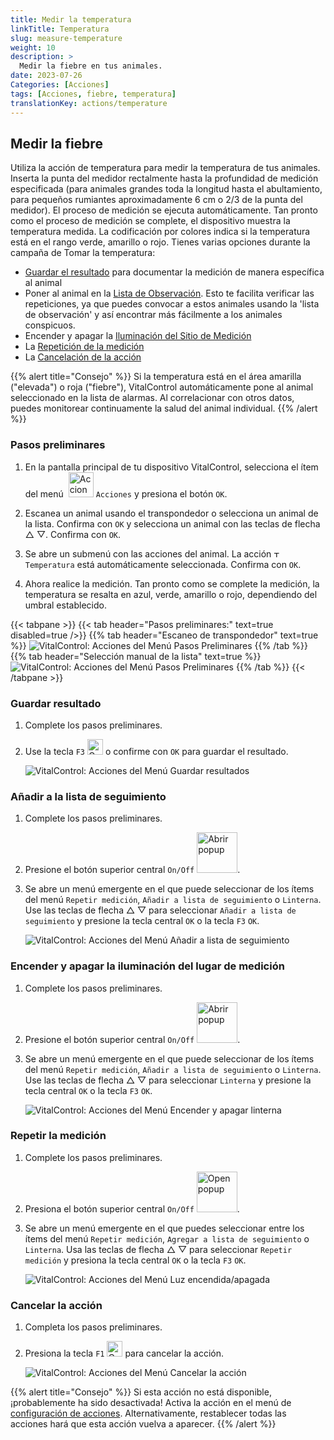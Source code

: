 ```yaml
---
title: Medir la temperatura
linkTitle: Temperatura
slug: measure-temperature
weight: 10
description: >
  Medir la fiebre en tus animales.
date: 2023-07-26
Categories: [Acciones]
tags: [Acciones, fiebre, temperatura]
translationKey: actions/temperature
---
```


## Medir la fiebre

Utiliza la acción de temperatura para medir la temperatura de tus animales. Inserta la punta del medidor rectalmente hasta la profundidad de medición especificada (para animales grandes toda la longitud hasta el abultamiento, para pequeños rumiantes aproximadamente 6 cm o 2/3 de la punta del medidor). El proceso de medición se ejecuta automáticamente. Tan pronto como el proceso de medición se complete, el dispositivo muestra la temperatura medida. La codificación por colores indica si la temperatura está en el rango verde, amarillo o rojo. Tienes varias opciones durante la campaña de Tomar la temperatura:

- [Guardar el resultado](#save-result) para documentar la medición de manera específica al animal
- Poner al animal en la [Lista de Observación](#put-on-the-watch-list). Esto te facilita verificar las repeticiones, ya que puedes convocar a estos animales usando la 'lista de observación' y así encontrar más fácilmente a los animales conspicuos.
- Encender y apagar la [Iluminación del Sitio de Medición](#lighting-of-the-measurement-location-on-and-off)
- La [Repetición de la medición](#repeat-the-measurement)
- La [Cancelación de la acción](#cancel-the-action)

{{% alert title="Consejo" %}}
Si la temperatura está en el área amarilla ("elevada") o roja ("fiebre"), VitalControl automáticamente pone al animal seleccionado en la lista de alarmas. Al correlacionar con otros datos, puedes monitorear continuamente la salud del animal individual.
{{% /alert %}}

### Pasos preliminares

1. En la pantalla principal de tu dispositivo VitalControl, selecciona el ítem del menú &nbsp;<img src="/icons/actions.svg" width="40" align="bottom" alt="Acciones" /> `Acciones` y presiona el botón `OK`.

2. Escanea un animal usando el transpondedor o selecciona un animal de la lista. Confirma con `OK` y selecciona un animal con las teclas de flecha △ ▽. Confirma con `OK`.

3. Se abre un submenú con las acciones del animal. La acción <img src="/icons/actions/temperature.svg" width="10" align="bottom" alt="Temperatura" /> `Temperatura` está automáticamente seleccionada. Confirma con `OK`.

4. Ahora realice la medición. Tan pronto como se complete la medición, la temperatura se resalta en azul, verde, amarillo o rojo, dependiendo del umbral establecido.

{{< tabpane >}}
{{< tab header="Pasos preliminares:" text=true disabled=true />}}
{{% tab header="Escaneo de transpondedor" text=true %}}
![VitalControl: Acciones del Menú Pasos Preliminares](../images/firststeps-scan.png "Pasos preliminares")
{{% /tab %}}
{{% tab header="Selección manual de la lista" text=true %}}
![VitalControl: Acciones del Menú Pasos Preliminares](../images/firststeps.png "Pasos preliminares")
{{% /tab %}}
{{< /tabpane >}}

### Guardar resultado

1. Complete los pasos preliminares.

2. Use la tecla `F3` <img src="/icons/footer/save.svg" width="25" align="bottom" alt="Guardar" /> o confirme con `OK` para guardar el resultado.

    ![VitalControl: Acciones del Menú Guardar resultados](../images/saveresults.png "Guardar resultados")

### Añadir a la lista de seguimiento

1. Complete los pasos preliminares.

2. Presione el botón superior central `On/Off` <img src="/icons/footer/repeat_add_to_watch.svg" width="65" align="bottom" alt="Abrir popup" />.

3. Se abre un menú emergente en el que puede seleccionar de los ítems del menú `Repetir medición`, `Añadir a lista de seguimiento` o `Linterna`. Use las teclas de flecha △ ▽ para seleccionar `Añadir a lista de seguimiento` y presione la tecla central `OK` o la tecla `F3` `OK`.

    ![VitalControl: Acciones del Menú Añadir a lista de seguimiento](../images/watchlist.png "Añadir a lista de seguimiento")

### Encender y apagar la iluminación del lugar de medición

1. Complete los pasos preliminares.

2. Presione el botón superior central `On/Off` <img src="/icons/footer/repeat_add_to_watch.svg" width="65" align="bottom" alt="Abrir popup" />.

3. Se abre un menú emergente en el que puede seleccionar de los ítems del menú `Repetir medición`, `Añadir a lista de seguimiento` o `Linterna`. Use las teclas de flecha △ ▽ para seleccionar `Linterna` y presione la tecla central `OK` o la tecla `F3` `OK`.

    ![VitalControl: Acciones del Menú Encender y apagar linterna](../images/light.png "Encender y apagar linterna")

### Repetir la medición

1. Complete los pasos preliminares.

2. Presiona el botón superior central `On/Off` <img src="/icons/footer/repeat_add_to_watch.svg" width="65" align="bottom" alt="Open popup" />.

3. Se abre un menú emergente en el que puedes seleccionar entre los ítems del menú `Repetir medición`, `Agregar a lista de seguimiento` o `Linterna`. Usa las teclas de flecha △ ▽ para seleccionar `Repetir medición` y presiona la tecla central `OK` o la tecla `F3` `OK`.

    ![VitalControl: Acciones del Menú Luz encendida/apagada](../images/repeat.png "Luz encendida/apagada")

### Cancelar la acción

1. Completa los pasos preliminares.

2. Presiona la tecla `F1` <img src="/icons/footer/cancel.svg" width="25" align="bottom" alt="Cancelar" /> para cancelar la acción.

    ![VitalControl: Acciones del Menú Cancelar la acción](../images/saveresults.png "Cancelar la acción")

{{% alert title="Consejo" %}}
Si esta acción no está disponible, ¡probablemente ha sido desactivada! Activa la acción en el menú de [configuración de acciones](../settings/). Alternativamente, restablecer todas las acciones hará que esta acción vuelva a aparecer.
{{% /alert %}}
